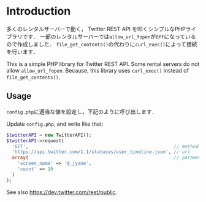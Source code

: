 # Introduction
多くのレンタルサーバーで動く， Twitter REST API を叩くシンプルなPHPライブラリです．
一部のレンタルサーバーでは`allow_url_fopen`が`Off`になっているので作成しました．
`file_get_contents()`の代わりに`curl_exec()`によって接続を行います．

This is a simple PHP library for Twitter REST API.
Some rental servers do not allow `allow_url_fopen`.
Because, this library uses `curl_exec()` instead of `file_get_contents()`.

## Usage
`config.php`に適当な値を設定し，下記のように呼び出します．

Update `config.php`, and write like that:
```php
$twitterAPI = new TwitterAPI();
$twitterAPI->request(
  'GET',                                                     // method
  'https://api.twitter.com/1.1/statuses/user_timeline.json', // url
  array(                                                     // parameters
    'screen_name' => '@_jyane',
    'count' => 10
  )
);
```
See also https://dev.twitter.com/rest/public.
